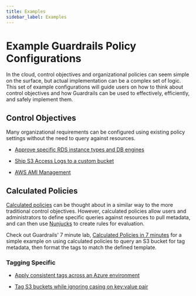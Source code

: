 ```yaml
---
title: Examples
sidebar_label: Examples
---
```


# Example Guardrails Policy Configurations

In the cloud, control objectives and organizational policies can seem simple on
the surface, but actual implementation can be a complex set of logic. This set
of example configurations will guide users on how to think about control
objectives and how Guardrails can be used to effectively, efficiently, and safely
implement them.

## Control Objectives

Many organizational requirements can be configured using existing policy
settings without the need to query against resources.

- [Approve specific RDS instance types and DB engines](config-examples/rds-db-approved)

- [Ship S3 Access Logs to a custom bucket](config-examples/s3-access-logs)

- [AWS AMI Management](config-examples/tags/ami-management)

## Calculated Policies

[Calculated policies](guides/managing-policies#using-calculated-polices) can be
thought about in a similar way to the more traditional control objectives.
However, calculated policies allow users and administrators to define specific
queries against resources to pull metadata, and can then use
[Nunjucks](https://mozilla.github.io/nunjucks/templating.html) to create rules
for evaluation.

Check out Guardrails' 7 minute lab,
[Calculated Policies in 7 minutes](7-minute-labs/calc-policy) for a simple
example on using calculated policies to query an S3 bucket for tag metadata,
then format the tags to match the defined template.

### Tagging Specific

- [Apply consistent tags across an Azure environment](concepts/guardrails/tagging)

- [Tag S3 buckets while ignoring casing on key:value pair](concepts/guardrails/tagging)
